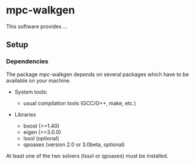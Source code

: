 mpc-walkgen
===========

This software provides ...

Setup
-----

### Dependencies

The package mpc-walkgen depends on several packages which
have to be available on your machine.

 - System tools:
   - usual compilation tools (GCC/G++, make, etc.)

 - Libraries
   - boost (>=1.40)
   - eigen (>=3.0.0)
   - lssol (optional)
   - qpoases (version 2.0 or 3.0beta, optional)

 At least one of the two solvers (lssol or qpoases) must be installed.
